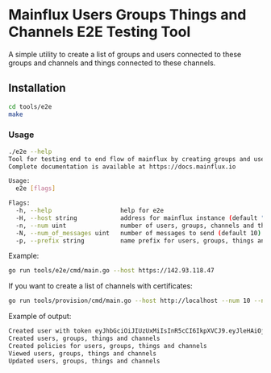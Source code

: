 # Mainflux Users Groups Things and Channels E2E Testing Tool

A simple utility to create a list of groups and users connected to these groups and channels and things connected to these channels.

## Installation

```bash
cd tools/e2e
make
```

### Usage

```bash
./e2e --help
Tool for testing end to end flow of mainflux by creating groups and users and assigning the together andcreating channels and things and connecting them together.
Complete documentation is available at https://docs.mainflux.io

Usage:
  e2e [flags]

Flags:
  -h, --help                   help for e2e
  -H, --host string            address for mainflux instance (default "https://localhost")
  -n, --num uint               number of users, groups, channels and things to create and connect (default 10)
  -N, --num_of_messages uint   number of messages to send (default 10)
  -p, --prefix string          name prefix for users, groups, things and channels
```

Example:

```bash
go run tools/e2e/cmd/main.go --host https://142.93.118.47
```

If you want to create a list of channels with certificates:

```bash
go run tools/provision/cmd/main.go --host http://localhost --num 10 --num_of_messages 100
```

Example of output:

```bash
Created user with token eyJhbGciOiJIUzUxMiIsInR5cCI6IkpXVCJ9.eyJleHAiOjE2NzgxOTc5NDAsImlhdCI6MTY3ODE5NzA0MCwiaWRlbnRpdHkiOiJwb2xpc2hlZC1sYWtlQGVtYWlsLmNvbSIsImlzcyI6ImNsaWVudHMuYXV0aCIsInN1YiI6IjE5NmU4N2M5LTllMjItNDRmNC1hZmY0LTM0OWM5YzcwMGFlNiIsInR5cGUiOiJhY2Nlc3MifQ.61miO5nKNhhivntR99DVIab_sPMnm8IgZ9pkrPIUkxvGN1pe80DiI0k148Lf7Ty-4KFUsd4i0Ikv5Dd0qVpmuQ
Created users, groups, things and channels
Created policies for users, groups, things and channels
Viewed users, groups, things and channels
Updated users, groups, things and channels
```
